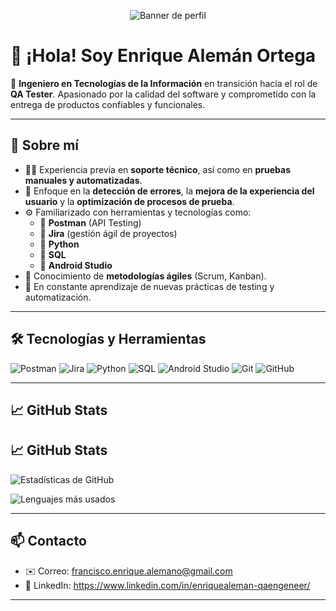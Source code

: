 <p align="center">
  <img src="https://raw.githubusercontent.com/Enriquealemano/Enriquealemano/Banner de LinkedIn Tecnología Negro (1).png" alt="Banner de perfil" />
</p>


# 👋 ¡Hola! Soy  Enrique Alemán Ortega

🎯 **Ingeniero en Tecnologías de la Información** en transición hacia el rol de **QA Tester**. Apasionado por la calidad del software y comprometido con la entrega de productos confiables y funcionales.

---

## 🧩 Sobre mí

- 👨‍💻 Experiencia previa en **soporte técnico**, así como en **pruebas manuales y automatizadas**.
- 🐞 Enfoque en la **detección de errores**, la **mejora de la experiencia del usuario** y la **optimización de procesos de prueba**.
- ⚙️ Familiarizado con herramientas y tecnologías como:
  - 🧪 **Postman** (API Testing)
  - 🧠 **Jira** (gestión ágil de proyectos)
  - 🐍 **Python**
  - 💾 **SQL**
  - 📱 **Android Studio**
- 🔄 Conocimiento de **metodologías ágiles** (Scrum, Kanban).
- 🌱 En constante aprendizaje de nuevas prácticas de testing y automatización.

---

## 🛠️ Tecnologías y Herramientas

![Postman](https://img.shields.io/badge/-Postman-FF6C37?style=flat&logo=postman&logoColor=white)
![Jira](https://img.shields.io/badge/-Jira-0052CC?style=flat&logo=jira&logoColor=white)
![Python](https://img.shields.io/badge/-Python-3776AB?style=flat&logo=python&logoColor=white)
![SQL](https://img.shields.io/badge/-SQL-4479A1?style=flat&logo=postgresql&logoColor=white)
![Android Studio](https://img.shields.io/badge/-Android_Studio-3DDC84?style=flat&logo=android-studio&logoColor=white)
![Git](https://img.shields.io/badge/-Git-F05032?style=flat&logo=git&logoColor=white)
![GitHub](https://img.shields.io/badge/-GitHub-181717?style=flat&logo=github)

---

## 📈 GitHub Stats

## 📈 GitHub Stats

![Estadísticas de GitHub](https://github-readme-stats.vercel.app/api?username=frank19994&show_icons=true&theme=tokyonight)

![Lenguajes más usados](https://github-readme-stats.vercel.app/api/top-langs/?username=frank19994&layout=compact&theme=tokyonight)

---

## 📫 Contacto

- ✉️ Correo: francisco.enrique.alemano@gmail.com
- 🔗 LinkedIn: https://www.linkedin.com/in/enriquealeman-qaengeneer/


---


